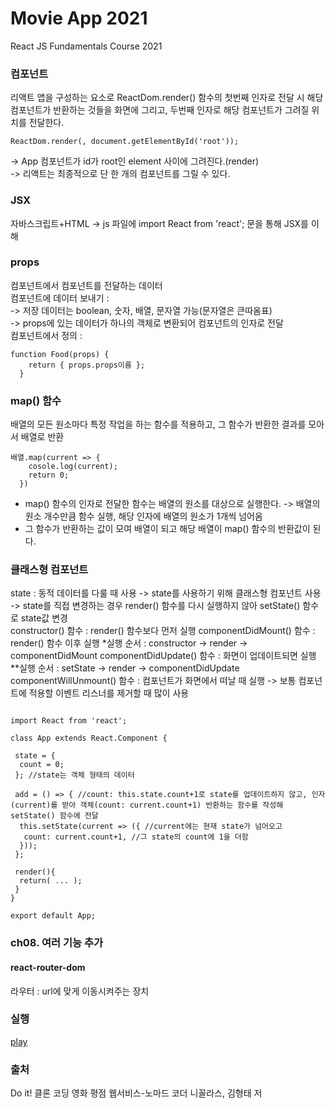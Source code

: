 # Movie App 2021

React JS Fundamentals Course 2021

<h3>컴포넌트</h3>
<p>리액트 앱을 구성하는 요소로 ReactDom.render() 함수의 첫번째 인자로 <Component /> 전달 시 해당 컴포넌트가 반환하는 것들을 화면에 그리고, 두번째 인자로 해당 컴포넌트가 그려질 위치를 전달한다.</p>
<pre><code>ReactDom.render(<App />, document.getElementById('root'));</code></pre>
 -> App 컴포넌트가 id가 root인 element 사이에 그려진다.(render)<br>
 -> 리액트는 최종적으로 단 한 개의 컴포넌트를 그릴 수 있다.</p>

<h3>JSX</h3>
<p>자바스크립트+HTML -> js 파일에 import React from 'react'; 문을 통해 JSX를 이해</p>

<h3>props</h3>
<p>컴포넌트에서 컴포넌트를 전달하는 데이터<br>
컴포넌트에 데이터 보내기 : <Component props이름={저장 데이터} /><br> 
  -> 저장 데이터는 boolean, 숫자, 배열, 문자열 가능(문자열은 큰따옴표)<br>
  -> props에 있는 데이터가 하나의 객체로 변환되어 컴포넌트의 인자로 전달<br>
컴포넌트에서 정의 : <br>
<pre><code>function Food(props) {
    return { props.props이름 };
  }
</code></pre>

<h3>map() 함수</h3>
<p>배열의 모든 원소마다 특정 작업을 하는 함수를 적용하고, 그 함수가 반환한 결과를 모아서 배열로 반환<br>
<pre><code>배열.map(current => {
    cosole.log(current);
    return 0;
  })
</code></pre>
<ul>
 <li>map() 함수의 인자로 전달한 함수는 배열의 원소를 대상으로 실행한다. -> 배열의 원소 개수만큼 함수 실행, 해당 인자에 배열의 원소가 1개씩 넘어옴</li>
 <li>그 함수가 반환하는 값이 모여 배열이 되고 해당 배열이 map() 함수의 반환값이 된다.</li>
</ul>
</p>

<h3>클래스형 컴포넌트</h3>
<p>
state : 동적 데이터를 다룰 때 사용 
 -> state를 사용하기 위해 클래스형 컴포넌트 사용<br>
 -> state를 직접 변경하는 경우 render() 함수를 다시 실행하지 않아 setState() 함수로 state값 변경<br>
constructor() 함수 : render() 함수보다 먼저 실행
componentDidMount() 함수 : render() 함수 이후 실행
*실행 순서 : constructor -> render -> componentDidMount
componentDidUpdate() 함수 : 화면이 업데이트되면 실행
**실행 순서 : setState -> render -> componentDidUpdate
componentWillUnmount() 함수 : 컴포넌트가 화면에서 떠날 때 실행 -> 보통 컴포넌트에 적용할 이벤트 리스너를 제거할 때 많이 사용
 
<pre><code>
import React from 'react';

class App extends React.Component {

 state = {
  count = 0;
 }; //state는 객체 형태의 데이터
 
 add = () => { //count: this.state.count+1로 state를 업데이트하지 않고, 인자(current)를 받아 객체(count: current.count+1) 반환하는 함수를 작성해 setState() 함수에 전달
  this.setState(current => ({ //current에는 현재 state가 넘어오고
   count: current.count+1, //그 state의 count에 1을 더함 
  }));
 };
 
 render(){
  return( ... );
 }
}

export default App;
</pre></code>
</p>

<div>
<h3>ch08. 여러 기능 추가</h3>
<div>
<h4>react-router-dom</h4>
<p>
 라우터 : url에 맞게 이동시켜주는 장치
</p>
</div>

<h3>실행</h3>
<a href="https://winkite1226.github.io/movie_app_2021/#/">play</a>

<h3>출처</h3>
Do it! 클론 코딩 영화 평점 웹서비스-노마드 코더 니꼴라스, 김형태 저
